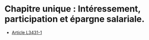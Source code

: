 # Chapitre unique : Intéressement, participation et épargne salariale.

* [Article L3431-1](./LEGIARTI000018201672.md)
